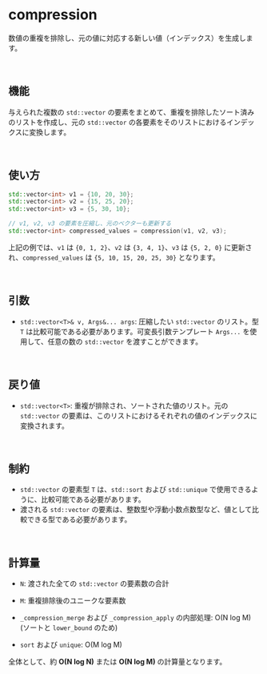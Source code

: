 # compression

数値の重複を排除し、元の値に対応する新しい値（インデックス）を生成します。

<br>

## 機能
与えられた複数の `std::vector` の要素をまとめて、重複を排除したソート済みのリストを作成し、元の `std::vector` の各要素をそのリストにおけるインデックスに変換します。

<br>

## 使い方

```cpp
std::vector<int> v1 = {10, 20, 30};
std::vector<int> v2 = {15, 25, 20};
std::vector<int> v3 = {5, 30, 10};

// v1, v2, v3 の要素を圧縮し、元のベクターも更新する
std::vector<int> compressed_values = compression(v1, v2, v3);
```

上記の例では、`v1` は `{0, 1, 2}`、`v2` は `{3, 4, 1}`、`v3` は `{5, 2, 0}` に更新され、`compressed_values` は `{5, 10, 15, 20, 25, 30}` となります。

<br>

## 引数
* `std::vector<T>& v, Args&... args`: 圧縮したい `std::vector` のリスト。型 `T` は比較可能である必要があります。可変長引数テンプレート `Args...` を使用して、任意の数の `std::vector` を渡すことができます。

<br>

## 戻り値
* `std::vector<T>`: 重複が排除され、ソートされた値のリスト。元の `std::vector` の要素は、このリストにおけるそれぞれの値のインデックスに変換されます。

<br>

## 制約
* `std::vector` の要素型 `T` は、`std::sort` および `std::unique` で使用できるように、比較可能である必要があります。
* 渡される `std::vector` の要素は、整数型や浮動小数点数型など、値として比較できる型である必要があります。

<br>

## 計算量
* `N`: 渡された全ての `std::vector` の要素数の合計
* `M`: 重複排除後のユニークな要素数

* `_compression_merge` および `_compression_apply` の内部処理: O(N log M) (ソートと `lower_bound` のため)
* `sort` および `unique`: O(M log M)

全体として、約 **O(N log N)** または **O(N log M)** の計算量となります。